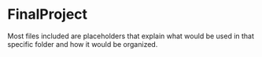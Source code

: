 # FinalProject

Most files included are placeholders that explain what would be used in that specific folder and how it would be organized. 
